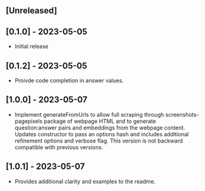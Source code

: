 ## [Unreleased]

## [0.1.0] - 2023-05-05

- Initial release

## [0.1.2] - 2023-05-05

-  Proivde code completion in answer values.

## [1.0.0] - 2023-05-07

-  Implement generateFromUrls to allow full scraping through screenshots-pagepixels package of webpage HTML and to generate question:answer pairs and embeddings from the webpage content. Updates constructor to pass an options hash and includes additional refinement options and verbose flag. This version is not backward compatible with previous versions.

## [1.0.1] - 2023-05-07

-  Provides additional clarity and examples to the readme.